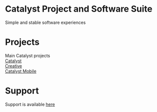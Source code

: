 # Catalyst Project and Software Suite
Simple and stable software experiences
# Projects
Main Catalyst projects \
[Catalyst](https://github.com/CatalystDevOrg/Catalyst) \
[Creative](https://github.com/CatalystDevOrg/Creative) \
[Catalyst Mobile](https://github.com/CatalystDevOrg/CatalystMobile)
# Support
Support is available [here]([https://github.com/CatalystDevOrg/discussion](https://github.com/orgs/CatalystDevOrg/discussions)https://github.com/orgs/CatalystDevOrg/discussions)
